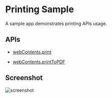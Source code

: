 # Printing Sample

A sample app demonstrates printing APIs usage.


## APIs

* [webContents.print](https://github.com/electron/electron/blob/master/docs/api/web-contents.md#contentsprintoptions)

* [webContents.printToPDF](https://github.com/electron/electron/blob/master/docs/api/web-contents.md#contentsprinttopdfoptions-callback)

## Screenshot

![screenshot](/printing/screenshot/screenshot.png)
